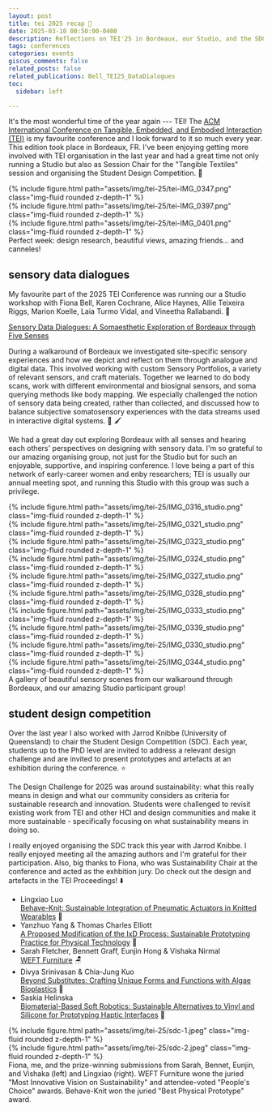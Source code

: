 ```yaml
---
layout: post
title: tei 2025 recap 🥐
date: 2025-03-10 00:50:00-0400
description: Reflections on TEI'25 in Bordeaux, our Studio, and the SDC~
tags: conferences
categories: events
giscus_comments: false
related_posts: false
related_publications: Bell_TEI25_DataDialogues
toc:
  sidebar: left

---
```


It's the most wonderful time of the year again --- TEI! The <a href = "https://tei.acm.org/2025/">ACM International Conference on Tangible, Embedded, and Embodied Interaction (TEI)</a> is my favourite conference and I look forward to it so much every year. This edition took place in Bordeaux, FR. I've been enjoying getting more involved with TEI organisation in the last year and had a great time not only running a Studio but also as Session Chair for the "Tangible Textiles" session and organising the Student Design Competition. 🥐

<div class="row mt-3">
    <div class="col-sm mt-3 mt-md-0">
        {% include figure.html path="assets/img/tei-25/tei-IMG_0347.png" class="img-fluid rounded z-depth-1" %}
    </div>
    <div class="col-sm mt-3 mt-md-0">
        {% include figure.html path="assets/img/tei-25/tei-IMG_0397.png" class="img-fluid rounded z-depth-1" %}
    </div>
    <div class="col-sm mt-3 mt-md-0">
        {% include figure.html path="assets/img/tei-25/tei-IMG_0401.png" class="img-fluid rounded z-depth-1" %}
    </div>
</div>
<div class="caption">
    Perfect week: design research, beautiful views, amazing friends... and canneles!
</div>

## sensory data dialogues

My favourite part of the 2025 TEI Conference was running our a Studio workshop with Fiona Bell, Karen Cochrane, Alice Haynes, Allie Teixeira Riggs, Marion Koelle, Laia Turmo Vidal, and Vineetha Rallabandi. 🌿

[Sensory Data Dialogues: A Somaesthetic Exploration of Bordeaux
through Five Senses](https://www.courtneynreed.com/assets/pdf/Bell_TEI25_DataDialogues.pdf)

During a walkaround of Bordeaux we investigated site-specific sensory experiences and how we depict and reflect on them through analogue and digital data. This involved working with custom Sensory Portfolios, a variety of relevant sensors, and craft materials. Together we learned to do body scans, work with different environmental and biosignal sensors, and soma querying methods like body mapping. We especially challenged the notion of sensory data being created, rather than collected, and discussed how to balance subjective somatosensory experiences with the data streams used in interactive digital systems. 🎨 🖌️ 

We had a great day out exploring Bordeaux with all senses and hearing each others' perspectives on designing with sensory data. I'm so grateful to our amazing organising group, not just for the Studio but for such an enjoyable, supportive, and inspiring conference. I love being a part of this network of early-career women and enby researchers; TEI is usually our annual meeting spot, and running this Studio with this group was such a privilege. 

<div class="row mt-3">
    <div class="col-sm mt-3 mt-md-0">
        {% include figure.html path="assets/img/tei-25/IMG_0316_studio.png" class="img-fluid rounded z-depth-1" %}
    </div>
    <div class="col-sm mt-3 mt-md-0">
        {% include figure.html path="assets/img/tei-25/IMG_0321_studio.png" class="img-fluid rounded z-depth-1" %}
    </div>
    <div class="col-sm mt-3 mt-md-0">
        {% include figure.html path="assets/img/tei-25/IMG_0323_studio.png" class="img-fluid rounded z-depth-1" %}
    </div>
</div>
<div class="row mt-3">
    <div class="col-sm mt-3 mt-md-0">
        {% include figure.html path="assets/img/tei-25/IMG_0324_studio.png" class="img-fluid rounded z-depth-1" %}
    </div>
    <div class="col-sm mt-3 mt-md-0">
        {% include figure.html path="assets/img/tei-25/IMG_0327_studio.png" class="img-fluid rounded z-depth-1" %}
    </div>
    <div class="col-sm mt-3 mt-md-0">
        {% include figure.html path="assets/img/tei-25/IMG_0328_studio.png" class="img-fluid rounded z-depth-1" %}
    </div>
</div>
<div class="row mt-3">
    <div class="col-sm mt-3 mt-md-0">
        {% include figure.html path="assets/img/tei-25/IMG_0333_studio.png" class="img-fluid rounded z-depth-1" %}
    </div>
    <div class="col-sm mt-3 mt-md-0">
        {% include figure.html path="assets/img/tei-25/IMG_0339_studio.png" class="img-fluid rounded z-depth-1" %}
    </div>
    <div class="col-sm mt-3 mt-md-0">
        {% include figure.html path="assets/img/tei-25/IMG_0330_studio.png" class="img-fluid rounded z-depth-1" %}
    </div>
</div>
<div class="row mt-3 mt-md-0">
    <div class="col-sm mt-3 mt-md-0">
     {% include figure.html path="assets/img/tei-25/IMG_0344_studio.png" class="img-fluid rounded z-depth-1" %}
    </div>
</div>
<div class="caption">
    A gallery of beautiful sensory scenes from our walkaround through Bordeaux, and our amazing Studio participant group!
</div>

## student design competition

Over the last year I also worked with Jarrod Knibbe (University of Queensland) to chair the Student Design Competition (SDC). Each year, students up to the PhD level are invited to address a relevant design challenge and are invited to present prototypes and artefacts at an exhibition during the conference. ⭐ 

The Design Challenge for 2025 was around sustainability: what this really means in design and what our community considers as criteria for sustainable research and innovation. Students were challenged to revisit existing work from TEI and other HCI and design communities and make it more sustainable - specifically focusing on what sustainability means in doing so. 

I really enjoyed organising the SDC track this year with Jarrod Knibbe. I really enjoyed meeting all the amazing authors and I'm grateful for their participation. Also, big thanks to Fiona, who was Sustainability Chair at the conference and acted as the exhbition jury. Do check out the design and artefacts in the TEI Proceedings! ⬇️ 

* Lingxiao Luo <br>[Behave-Knit: Sustainable Integration of Pneumatic Actuators in Knitted Wearables](https://dl.acm.org/doi/10.1145/3689050.3707696) 🧶  
* Yanzhuo Yang & Thomas Charles Elliott <br>[A Proposed Modification of the IxD Process: Sustainable Prototyping Practice for Physical Technology](https://dl.acm.org/doi/10.1145/3689050.3707697) 📐 
* Sarah Fletcher, Bennett Graff, Eunjin Hong & Vishaka Nirmal <br>[WEFT Furniture](https://dl.acm.org/doi/10.1145/3689050.3707700) 🪑 
* Divya Srinivasan & Chia-Jung Kuo <br>[Beyond Substitutes: Crafting Unique Forms and Functions with Algae Bioplastics](https://dl.acm.org/doi/10.1145/3689050.3707698) 🧫 
* Saskia Helinska <br>[Biomaterial-Based Soft Robotics: Sustainable Alternatives to Vinyl and Silicone for Prototyping Haptic Interfaces](https://dl.acm.org/doi/10.1145/3689050.3707699) 🦩 

<div class="row mt-3">
    <div class="col-sm mt-3 mt-md-0">
        {% include figure.html path="assets/img/tei-25/sdc-1.jpeg" class="img-fluid rounded z-depth-1" %}
    </div>
    <div class="col-sm mt-3 mt-md-0">
        {% include figure.html path="assets/img/tei-25/sdc-2.jpeg" class="img-fluid rounded z-depth-1" %}
    </div>
</div>
<div class="caption">
    Fiona, me, and the prize-winning submissions from Sarah, Bennet, Eunjin, and Vishaka (left) and Lingxiao (right). WEFT Furniture wone the juried "Most Innovative Vision on Sustainability" and attendee-voted "People's Choice" awards. Behave-Knit won the juried "Best Physical Prototype" award.
</div>


<!-- To add a table of contents to a post as a sidebar, simply add
```yml
toc:
  sidebar: left
```
to the front matter of the post. The table of contents will be automatically generated from the headings in the post. If you wish to display the sidebar to the right, simply change `left` to `right`. -->




